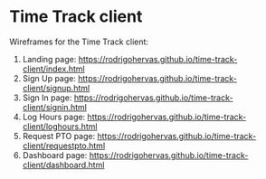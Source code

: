 # Time Track client

Wireframes for the Time Track client:


1. Landing page: https://rodrigohervas.github.io/time-track-client/index.html
2. Sign Up page: https://rodrigohervas.github.io/time-track-client/signup.html
3. Sign In page: https://rodrigohervas.github.io/time-track-client/signin.html
4. Log Hours page: https://rodrigohervas.github.io/time-track-client/loghours.html
5. Request PTO page: https://rodrigohervas.github.io/time-track-client/requestpto.html
6. Dashboard page: https://rodrigohervas.github.io/time-track-client/dashboard.html

